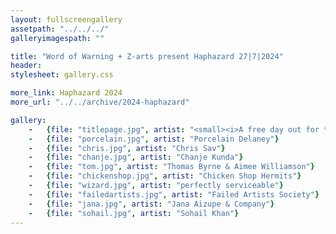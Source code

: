 ```yaml
---
layout: fullscreengallery
assetpath: "../../../"
galleryimagespath: ""

title: "Word of Warning + Z-arts present Haphazard 27|7|2024"
header:
stylesheet: gallery.css

more_link: Haphazard 2024
more_url: "../../archive/2024-haphazard"

gallery:
    -   {file: "titlepage.jpg", artist: "<small><i>A free day out for the curious of all ages at Z-arts, Sat 27 Jul 2024</i> · Puppetfingers at Haphazard 2023</small>"}
    -   {file: "porcelain.jpg", artist: "Porcelain Delaney"}
    -   {file: "chris.jpg", artist: "Chris Sav"}
    -   {file: "chanje.jpg", artist: "Chanje Kunda"} 
    -   {file: "tom.jpg", artist: "Thomas Byrne & Aimee Williamson"}
    -   {file: "chickenshop.jpg", artist: "Chicken Shop Hermits"}
    -   {file: "wizard.jpg", artist: "perfectly serviceable"}
    -   {file: "failedartists.jpg", artist: "Failed Artists Society"}
    -   {file: "jana.jpg", artist: "Jana Aizupe & Company"}
    -   {file: "sohail.jpg", artist: "Sohail Khan"}
---
```

